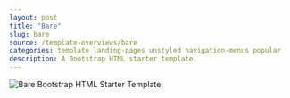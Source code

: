 ```yaml
---
layout: post
title: "Bare"
slug: bare
source: /template-overviews/bare
categories: template landing-pages unstyled navigation-menus popular
description: A Bootstrap HTML starter template.
---
```


<img src="/assets/img/templates/bare.jpg" class="img-responsive" alt="Bare Bootstrap HTML Starter Template">